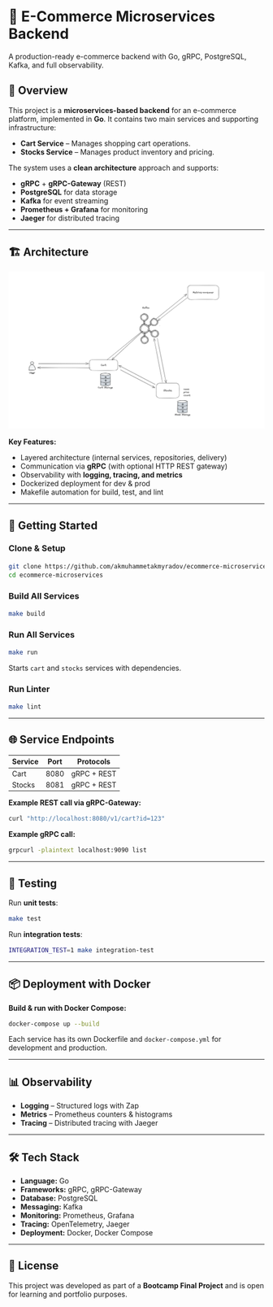 # 🛒 E-Commerce Microservices Backend

A production-ready e-commerce backend with Go, gRPC, PostgreSQL, Kafka, and full observability.

## 📌 Overview

This project is a **microservices-based backend** for an e-commerce platform, implemented in **Go**.
It contains two main services and supporting infrastructure:

- **Cart Service** – Manages shopping cart operations.
- **Stocks Service** – Manages product inventory and pricing.

The system uses a **clean architecture** approach and supports:

- **gRPC** + **gRPC-Gateway** (REST)
- **PostgreSQL** for data storage
- **Kafka** for event streaming
- **Prometheus + Grafana** for monitoring
- **Jaeger** for distributed tracing

---

## 🏗 Architecture

![Architecture Diagram](docs/img/General%20Project%20Architecture.png)

**Key Features:**

- Layered architecture (internal services, repositories, delivery)
- Communication via **gRPC** (with optional HTTP REST gateway)
- Observability with **logging, tracing, and metrics**
- Dockerized deployment for dev & prod
- Makefile automation for build, test, and lint

---

## 🚀 Getting Started

### **Clone & Setup**

```bash
git clone https://github.com/akmuhammetakmyradov/ecommerce-microservices.git
cd ecommerce-microservices
```

### **Build All Services**

```bash
make build
```

### **Run All Services**

```bash
make run
```

Starts `cart` and `stocks` services with dependencies.

### **Run Linter**

```bash
make lint
```

---

## 🌐 Service Endpoints

| Service | Port | Protocols   |
| ------- | ---- | ----------- |
| Cart    | 8080 | gRPC + REST |
| Stocks  | 8081 | gRPC + REST |

**Example REST call via gRPC-Gateway:**

```bash
curl "http://localhost:8080/v1/cart?id=123"
```

**Example gRPC call:**

```bash
grpcurl -plaintext localhost:9090 list
```

---

## 🧪 Testing

Run **unit tests**:

```bash
make test
```

Run **integration tests**:

```bash
INTEGRATION_TEST=1 make integration-test
```

---

## 📦 Deployment with Docker

**Build & run with Docker Compose:**

```bash
docker-compose up --build
```

Each service has its own Dockerfile and `docker-compose.yml` for development and production.

---

## 📊 Observability

- **Logging** – Structured logs with Zap
- **Metrics** – Prometheus counters & histograms
- **Tracing** – Distributed tracing with Jaeger

---

## 🛠 Tech Stack

- **Language:** Go
- **Frameworks:** gRPC, gRPC-Gateway
- **Database:** PostgreSQL
- **Messaging:** Kafka
- **Monitoring:** Prometheus, Grafana
- **Tracing:** OpenTelemetry, Jaeger
- **Deployment:** Docker, Docker Compose

---

## 📄 License

This project was developed as part of a **Bootcamp Final Project** and is open for learning and portfolio purposes.
